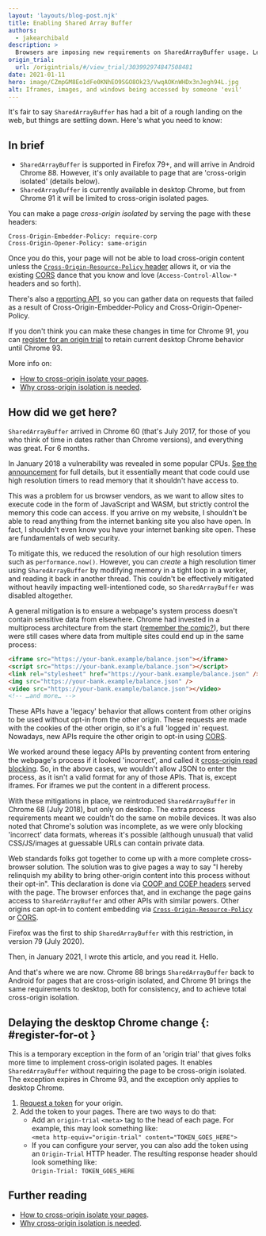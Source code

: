```yaml
---
layout: 'layouts/blog-post.njk'
title: Enabling Shared Array Buffer
authors:
  - jakearchibald
description: >
  Browsers are imposing new requirements on SharedArrayBuffer usage. Learn how to enable it cross-browser and cross-platform.
origin_trial:
  url: /origintrials/#/view_trial/303992974847508481
date: 2021-01-11
hero: image/CZmpGM8Eo1dFe0KNhEO9SGO8Ok23/VwqAOKnWHDx3nJegh94L.jpg
alt: Iframes, images, and windows being accessed by someone 'evil'
---
```


It's fair to say `SharedArrayBuffer` has had a bit of a rough landing on the web, but things are settling down. Here's what you need to know:

## In brief

- `SharedArrayBuffer` is supported in Firefox 79+, and will arrive in Android Chrome 88. However, it's only available to page that are 'cross-origin isolated' (details below).
- `SharedArrayBuffer` is currently available in desktop Chrome, but from Chrome 91 it will be limited to cross-origin isolated pages.

You can make a page _cross-origin isolated_ by serving the page with these headers:

```http
Cross-Origin-Embedder-Policy: require-corp
Cross-Origin-Opener-Policy: same-origin
```

Once you do this, your page will not be able to load cross-origin content unless the [`Cross-Origin-Resource-Policy` header](<https://developer.mozilla.org/en-US/docs/Web/HTTP/Cross-Origin_Resource_Policy_(CORP)>) allows it, or via the existing [CORS](https://developer.mozilla.org/en-US/docs/Web/HTTP/CORS) dance that you know and love (`Access-Control-Allow-*` headers and so forth).

There's also a [reporting API](https://web.dev/coop-coep/#observe-issues-using-the-reporting-api), so you can gather data on requests that failed as a result of Cross-Origin-Embedder-Policy and Cross-Origin-Opener-Policy.

If you don't think you can make these changes in time for Chrome 91, you can [register for an origin trial](#register-for-ot) to retain current desktop Chrome behavior until Chrome 93.

More info on:

- [How to cross-origin isolate your pages](https://web.dev/coop-coep/).
- [Why cross-origin isolation is needed](https://web.dev/why-coop-coep/).

## How did we get here?

`SharedArrayBuffer` arrived in Chrome 60 (that's July 2017, for those of you who think of time in dates rather than Chrome versions), and everything was great. For 6 months.

In January 2018 a vulnerability was revealed in some popular CPUs. [See the announcement](https://googleprojectzero.blogspot.com/2018/01/reading-privileged-memory-with-side.html) for full details, but it essentially meant that code could use high resolution timers to read memory that it shouldn't have access to.

This was a problem for us browser vendors, as we want to allow sites to execute code in the form of JavaScript and WASM, but strictly control the memory this code can access. If you arrive on my website, I shouldn't be able to read anything from the internet banking site you also have open. In fact, I shouldn't even know you have your internet banking site open. These are fundamentals of web security.

To mitigate this, we reduced the resolution of our high resolution timers such as `performance.now()`. However, you can _create_ a high resolution timer using `SharedArrayBuffer` by modifying memory in a tight loop in a worker, and reading it back in another thread. This couldn't be effectively mitigated without heavily impacting well-intentioned code, so `SharedArrayBuffer` was disabled altogether.

A general mitigation is to ensure a webpage's system process doesn't contain sensitive data from elsewhere. Chrome had invested in a multiprocess architecture from the start ([remember the comic?](https://www.google.com/googlebooks/chrome/big_00.html)), but there were still cases where data from multiple sites could end up in the same process:

```html
<iframe src="https://your-bank.example/balance.json"></iframe>
<script src="https://your-bank.example/balance.json"></script>
<link rel="stylesheet" href="https://your-bank.example/balance.json" />
<img src="https://your-bank.example/balance.json" />
<video src="https://your-bank.example/balance.json"></video>
<!-- …and more… -->
```

These APIs have a 'legacy' behavior that allows content from other origins to be used without opt-in from the other origin. These requests are made with the cookies of the other origin, so it's a full 'logged in' request. Nowadays, new APIs require the other origin to opt-in using [CORS](https://developer.mozilla.org/en-US/docs/Web/HTTP/CORS).

We worked around these legacy APIs by preventing content from entering the webpage's process if it looked 'incorrect', and called it [cross-origin read blocking](https://developers.google.com/web/updates/2018/07/site-isolation#corb). So, in the above cases, we wouldn't allow JSON to enter the process, as it isn't a valid format for any of those APIs. That is, except iframes. For iframes we put the content in a different process.

With these mitigations in place, we reintroduced `SharedArrayBuffer` in Chrome 68 (July 2018), but only on desktop. The extra process requirements meant we couldn't do the same on mobile devices. It was also noted that Chrome's solution was incomplete, as we were only blocking 'incorrect' data formats, whereas it's possible (although unusual) that valid CSS/JS/images at guessable URLs can contain private data.

Web standards folks got together to come up with a more complete cross-browser solution. The solution was to give pages a way to say "I hereby relinquish my ability to bring other-origin content into this process without their opt-in". This declaration is done via [COOP and COEP headers](https://web.dev/coop-coep/) served with the page. The browser enforces that, and in exchange the page gains access to `SharedArrayBuffer` and other APIs with similar powers. Other origins can opt-in to content embedding via [`Cross-Origin-Resource-Policy`](<https://developer.mozilla.org/en-US/docs/Web/HTTP/Cross-Origin_Resource_Policy_(CORP)>) or [CORS](https://developer.mozilla.org/en-US/docs/Web/HTTP/CORS).

Firefox was the first to ship `SharedArrayBuffer` with this restriction, in version 79 (July 2020).

Then, in January 2021, I wrote this article, and you read it. Hello.

And that's where we are now. Chrome 88 brings `SharedArrayBuffer` back to Android for pages that are cross-origin isolated, and Chrome 91 brings the same requirements to desktop, both for consistency, and to achieve total cross-origin isolation.

## Delaying the desktop Chrome change {: #register-for-ot }

This is a temporary exception in the form of an 'origin trial' that gives folks more time to implement cross-origin isolated pages. It enables `SharedArrayBuffer` without requiring the page to be cross-origin isolated. The exception expires in Chrome 93, and the exception only applies to desktop Chrome.

1. [Request a token]({{origin_trial.url}}) for your origin.
2. Add the token to your pages. There are two ways to do that:
   - Add an `origin-trial` `<meta>` tag to the head of each page. For example,
     this may look something like: <br>
     `<meta http-equiv="origin-trial" content="TOKEN_GOES_HERE">`
   - If you can configure your server, you can also add the token
     using an `Origin-Trial` HTTP header. The resulting response header should
     look something like:<br>
     `Origin-Trial: TOKEN_GOES_HERE`

## Further reading

- [How to cross-origin isolate your pages](https://web.dev/coop-coep/).
- [Why cross-origin isolation is needed](https://web.dev/why-coop-coep/).
